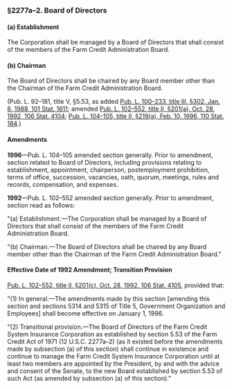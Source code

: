 ### §2277a–2. Board of Directors ###

[]()

#### (a) Establishment ####

The Corporation shall be managed by a Board of Directors that shall consist of the members of the Farm Credit Administration Board.

[]()

#### (b) Chairman ####

The Board of Directors shall be chaired by any Board member other than the Chairman of the Farm Credit Administration Board.

(Pub. L. 92–181, title V, §5.53, as added [Pub. L. 100–233, title III, §302, Jan. 6, 1988, 101 Stat. 1611](/statviewer.htm?volume=101&page=1611); amended [Pub. L. 102–552, title II, §201(a), Oct. 28, 1992, 106 Stat. 4104](/statviewer.htm?volume=106&page=4104); [Pub. L. 104–105, title II, §219(a), Feb. 10, 1996, 110 Stat. 184](/statviewer.htm?volume=110&page=184).)

#### Amendments ####

**1996**—Pub. L. 104–105 amended section generally. Prior to amendment, section related to Board of Directors, including provisions relating to establishment, appointment, chairperson, postemployment prohibition, terms of office, succession, vacancies, oath, quorum, meetings, rules and records, compensation, and expenses.

**1992**—Pub. L. 102–552 amended section generally. Prior to amendment, section read as follows:

"(a) Establishment.—The Corporation shall be managed by a Board of Directors that shall consist of the members of the Farm Credit Administration Board.

"(b) Chairman.—The Board of Directors shall be chaired by any Board member other than the Chairman of the Farm Credit Administration Board."

#### Effective Date of 1992 Amendment; Transition Provision ####

[Pub. L. 102–552, title II, §201(c), Oct. 28, 1992, 106 Stat. 4105](/statviewer.htm?volume=106&page=4105), provided that:

"(1) In general.—The amendments made by this section [amending this section and sections 5314 and 5315 of Title 5, Government Organization and Employees] shall become effective on January 1, 1996.

"(2) Transitional provision.—The Board of Directors of the Farm Credit System Insurance Corporation as established by section 5.53 of the Farm Credit Act of 1971 (12 U.S.C. 2277a–2) (as it existed before the amendments made by subsection (a) of this section) shall continue in existence and continue to manage the Farm Credit System Insurance Corporation until at least two members are appointed by the President, by and with the advice and consent of the Senate, to the new Board established by section 5.53 of such Act (as amended by subsection (a) of this section)."